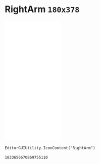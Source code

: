 # RightArm `180x378`
<img src="/img/RightArm.png" width=180 height=378>

``` CSharp
EditorGUIUtility.IconContent("RightArm")
```
```
1833656670869755110
```
